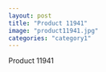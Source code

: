 ```yaml
---
layout: post
title: "Product 11941"
image: "product11941.jpg"
categories: "category1"
---
```

Product 11941
